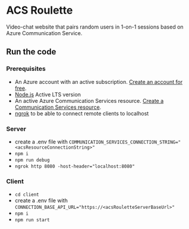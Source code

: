 # ACS Roulette

Video-chat website that pairs random users in 1-on-1 sessions based on Azure Communication Service.

## Run the code

### Prerequisites

- An Azure account with an active subscription. [Create an account for free](https://azure.microsoft.com/free/?WT.mc_id=A261C142F).
- [Node.js](https://nodejs.org/en/) Active LTS version
- An active Azure Communication Services resource. [Create a Communication Services resource](https://docs.microsoft.com/azure/communication-services/quickstarts/create-communication-resource).
- [ngrok](https://ngrok.com/) to be able to connect remote clients to localhost

### Server

- create a .env file with `COMMUNICATION_SERVICES_CONNECTION_STRING="<acsResourceConnectionString>"`
- `npm i`
- `npm run debug`
- `ngrok http 8080 -host-header="localhost:8080"`

### Client

- `cd client`
- create a .env file with `CONNECTION_BASE_API_URL="https://<acsRouletteServerBaseUrl>"`
- `npm i`
- `npm run start`
